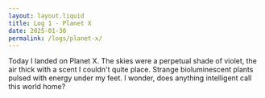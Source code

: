 ```yaml
---
layout: layout.liquid
title: Log 1 - Planet X
date: 2025-01-30
permalink: /logs/planet-x/
---
```

Today I landed on Planet X. The skies were a perpetual shade of violet, the air thick with a scent I couldn't quite place. Strange bioluminescent plants pulsed with energy under my feet. I wonder, does anything intelligent call this world home?
